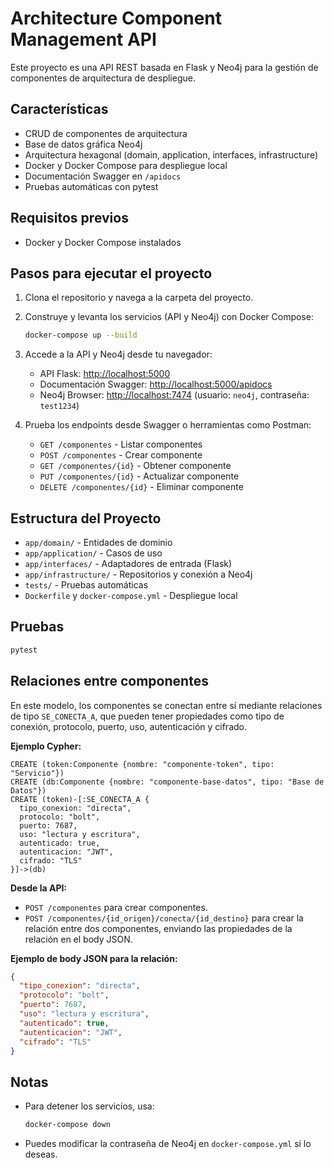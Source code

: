 # Architecture Component Management API

Este proyecto es una API REST basada en Flask y Neo4j para la gestión de componentes de arquitectura de despliegue.

## Características

- CRUD de componentes de arquitectura
- Base de datos gráfica Neo4j
- Arquitectura hexagonal (domain, application, interfaces, infrastructure)
- Docker y Docker Compose para despliegue local
- Documentación Swagger en `/apidocs`
- Pruebas automáticas con pytest

## Requisitos previos

- Docker y Docker Compose instalados

## Pasos para ejecutar el proyecto

1. Clona el repositorio y navega a la carpeta del proyecto.

2. Construye y levanta los servicios (API y Neo4j) con Docker Compose:

    ```bash
    docker-compose up --build
    ```

3. Accede a la API y Neo4j desde tu navegador:

    - API Flask: [http://localhost:5000](http://localhost:5000)
    - Documentación Swagger: [http://localhost:5000/apidocs](http://localhost:5000/apidocs)
    - Neo4j Browser: [http://localhost:7474](http://localhost:7474) (usuario: `neo4j`, contraseña: `test1234`)

4. Prueba los endpoints desde Swagger o herramientas como Postman:

    - `GET /componentes` - Listar componentes
    - `POST /componentes` - Crear componente
    - `GET /componentes/{id}` - Obtener componente
    - `PUT /componentes/{id}` - Actualizar componente
    - `DELETE /componentes/{id}` - Eliminar componente

## Estructura del Proyecto

- `app/domain/` - Entidades de dominio
- `app/application/` - Casos de uso
- `app/interfaces/` - Adaptadores de entrada (Flask)
- `app/infrastructure/` - Repositorios y conexión a Neo4j
- `tests/` - Pruebas automáticas
- `Dockerfile` y `docker-compose.yml` - Despliegue local

## Pruebas

```bash
pytest
```

## Relaciones entre componentes

En este modelo, los componentes se conectan entre sí mediante relaciones de tipo `SE_CONECTA_A`, que pueden tener propiedades como tipo de conexión, protocolo, puerto, uso, autenticación y cifrado.

**Ejemplo Cypher:**

```cypher
CREATE (token:Componente {nombre: "componente-token", tipo: "Servicio"})
CREATE (db:Componente {nombre: "componente-base-datos", tipo: "Base de Datos"})
CREATE (token)-[:SE_CONECTA_A {
  tipo_conexion: "directa",
  protocolo: "bolt",
  puerto: 7687,
  uso: "lectura y escritura",
  autenticado: true,
  autenticacion: "JWT",
  cifrado: "TLS"
}]->(db)
```

**Desde la API:**

- `POST /componentes` para crear componentes.
- `POST /componentes/{id_origen}/conecta/{id_destino}` para crear la relación entre dos componentes, enviando las propiedades de la relación en el body JSON.

**Ejemplo de body JSON para la relación:**
```json
{
  "tipo_conexion": "directa",
  "protocolo": "bolt",
  "puerto": 7687,
  "uso": "lectura y escritura",
  "autenticado": true,
  "autenticacion": "JWT",
  "cifrado": "TLS"
}
```

## Notas

- Para detener los servicios, usa:

    ```bash
    docker-compose down
    ```

- Puedes modificar la contraseña de Neo4j en `docker-compose.yml` si lo deseas.


